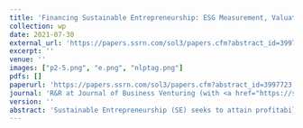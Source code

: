 ```yaml
---
title: 'Financing Sustainable Entrepreneurship: ESG Measurement, Valuation, and Performance'
collection: wp
date: 2021-07-30
external_url: 'https://papers.ssrn.com/sol3/papers.cfm?abstract_id=3997723'
excerpt: ''
venue: ''
images: ["p2-5.png", "e.png", "nlptag.png"]
pdfs: []
paperurl: 'https://papers.ssrn.com/sol3/papers.cfm?abstract_id=3997723'
journal: 'R&R at Journal of Business Venturing (with <a href="https://sasanm.de/">S. Mansouri</a>)'
version: ''
abstract: 'Sustainable Entrepreneurship (SE) seeks to attain profitability and sustainability goals. A major research gap concerns SE’s economic attractiveness for entrepreneurs and investors. The question is ambiguous because sustainability orientation creates costly constraints, while startups cannot fully appropriate their positive externalities. We relate startups’ Environment, Society, and Governance (ESG) properties obtained from a machine-learning approach (<a href="https://www.sustainableentrepreneurship.org/">www.SustainableEntrepreneurship.org</a>) to SE valuation and performance in token offerings. Startups with salient ESG goals are able to raise financing at more favorable valuations, incentivizing entrepreneurs to adopt ESG goals in the first place. However, their post-funding performance is weaker than in conventional startups, suggesting that investors incur a relative financial loss for backing sustainability-oriented entrepreneurs. Both valuation and post-funding performance are weaker in ESG startups with pre-existing binding constraints.'
---
```

